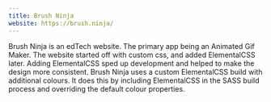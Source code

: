 ```yaml
---
title: Brush Ninja
website: https://brush.ninja/
---
```

Brush Ninja is an edTech website. The primary app being an Animated Gif Maker. The website started off with custom css, and added ElementalCSS later. Adding ElementalCSS sped up development and helped to make the design more consistent. Brush Ninja uses a custom ElementalCSS build with additional colours. It does this by including ElementalCSS in the SASS build process and overriding the default colour properties.
